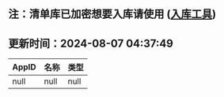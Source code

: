 ## 注：清单库已加密想要入库请使用 ([入库工具](https://github.com/BlankTMing/ManifestAutoUpdate/releases))

## 更新时间：2024-08-07 04:37:49
| AppID | 名称 | 类型  |
| :-------------------- | :----------------------------- | :----------- |
| null | null| null |
